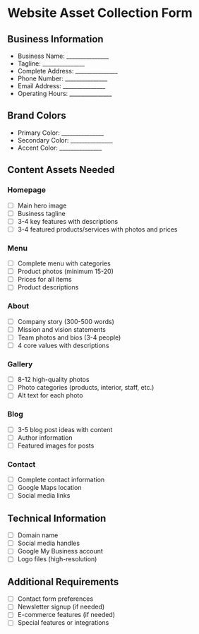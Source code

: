 # Website Asset Collection Form

## Business Information
- Business Name: _______________
- Tagline: _______________
- Complete Address: _______________
- Phone Number: _______________
- Email Address: _______________
- Operating Hours: _______________

## Brand Colors
- Primary Color: _______________
- Secondary Color: _______________
- Accent Color: _______________

## Content Assets Needed

### Homepage
- [ ] Main hero image
- [ ] Business tagline
- [ ] 3-4 key features with descriptions
- [ ] 3-4 featured products/services with photos and prices

### Menu
- [ ] Complete menu with categories
- [ ] Product photos (minimum 15-20)
- [ ] Prices for all items
- [ ] Product descriptions

### About
- [ ] Company story (300-500 words)
- [ ] Mission and vision statements
- [ ] Team photos and bios (3-4 people)
- [ ] 4 core values with descriptions

### Gallery
- [ ] 8-12 high-quality photos
- [ ] Photo categories (products, interior, staff, etc.)
- [ ] Alt text for each photo

### Blog
- [ ] 3-5 blog post ideas with content
- [ ] Author information
- [ ] Featured images for posts

### Contact
- [ ] Complete contact information
- [ ] Google Maps location
- [ ] Social media links

## Technical Information
- [ ] Domain name
- [ ] Social media handles
- [ ] Google My Business account
- [ ] Logo files (high-resolution)

## Additional Requirements
- [ ] Contact form preferences
- [ ] Newsletter signup (if needed)
- [ ] E-commerce features (if needed)
- [ ] Special features or integrations
